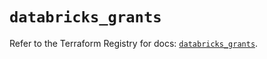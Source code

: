 # `databricks_grants`

Refer to the Terraform Registry for docs: [`databricks_grants`](https://registry.terraform.io/providers/databricks/databricks/1.52.0/docs/resources/grants).

